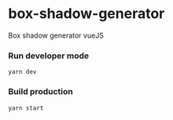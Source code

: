 # box-shadow-generator
Box shadow generator vueJS

### Run developer mode
```
yarn dev
```

### Build production
```
yarn start
```
